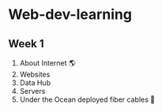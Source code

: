 # Web-dev-learning

## Week 1 
1. About Internet 🌎
1. Websites 
1. Data Hub
1. Servers
1. Under the Ocean deployed fiber cables 🌊
